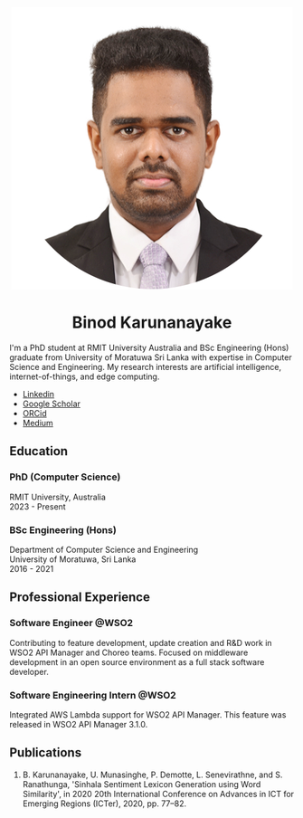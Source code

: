 <div style="text-align: center;">
<img src="/profile-photo.png" width="">

# Binod Karunanayake

</div>

I'm a PhD student at RMIT University Australia and BSc Engineering (Hons) graduate from University of Moratuwa Sri Lanka with expertise in Computer Science and Engineering. My research interests are artificial intelligence, internet-of-things, and edge computing.

- [Linkedin](https://linkedin.com/in/binodmx)
- [Google Scholar](https://scholar.google.com/citations?user=vk7eVU0AAAAJ)
- [ORCid](https://orcid.org/0000-0002-0426-1190)
- [Medium](https://binodmx.medium.com)

## Education

### PhD (Computer Science)
RMIT University, Australia<br>
2023 - Present

### BSc Engineering (Hons)
Department of Computer Science and Engineering<br>
University of Moratuwa, Sri Lanka<br>
2016 - 2021


## Professional Experience

### Software Engineer @WSO2

Contributing to feature development, update creation and R&D work in WSO2 API Manager and Choreo teams. Focused on middleware development in an open source environment as a full stack software developer.


### Software Engineering Intern @WSO2

Integrated AWS Lambda support for WSO2 API Manager. This feature was released in WSO2 API Manager 3.1.0.

## Publications

1. B. Karunanayake, U. Munasinghe, P. Demotte, L. Senevirathne, and S. Ranathunga, 'Sinhala Sentiment Lexicon Generation using Word Similarity', in 2020 20th International Conference on Advances in ICT for Emerging Regions (ICTer), 2020, pp. 77–82.